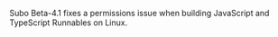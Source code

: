 Subo Beta-4.1 fixes a permissions issue when building JavaScript and TypeScript Runnables on Linux.
